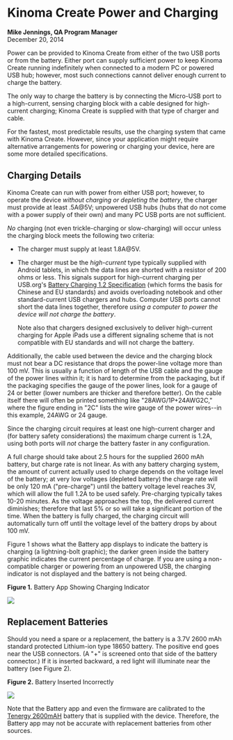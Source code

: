 <!-- Version: 160412-KO / Last reviewed: December 2015

Power can be provided to Kinoma Create from either of the two USB ports or from the battery. This Tech Note provides full details on power source requirements for Kinoma Create.-->

<img alt="" src="img/charging-square.png" class="technoteIllus" >

# Kinoma Create Power and Charging

**Mike Jennings, QA Program Manager**  
December 20, 2014

Power can be provided to Kinoma Create from either of the two USB ports or from the battery. Either port can supply sufficient power to keep Kinoma Create running indefinitely when connected to a modern PC or powered USB hub; however, most such connections cannot deliver enough current to charge the battery.

The only way to charge the battery is by connecting the Micro-USB port to a high-current, sensing charging block with a cable designed for high-current charging; Kinoma Create is supplied with that type of charger and cable.

For the fastest, most predictable results, use the charging system that came with Kinoma Create. However, since your application might require alternative arrangements for powering or charging your device, here are some more detailed specifications.

 
## Charging Details

Kinoma Create can run with power from either USB port; however, to operate the device *without charging or depleting the battery*, the charger must provide at least .5A@5V; unpowered USB hubs (hubs that do not come with a power supply of their own) and many PC USB ports are not sufficient.

*No* charging (not even trickle-charging or slow-charging) will occur unless the charging block meets the following two criteria:

- The charger must supply at least 1.8A@5V.
 
- The charger must be the *high-current* type typically supplied with Android tablets, in which the data lines are shorted with a resistor of 200 ohms or less. This signals support for high-current charging per USB.org's [Battery Charging 1.2 Specification](http://www.usb.org/developers/docs/devclass_docs/) (which forms the basis for Chinese and EU standards) and avoids overloading notebook and other standard-current USB chargers and hubs. Computer USB ports cannot short the data lines together, therefore *using a computer to power the device will not charge the battery*. 

   Note also that chargers designed exclusively to deliver high-current charging for Apple iPads use a different signaling scheme that is not compatible with EU standards and will not charge the battery.

Additionally, the cable used between the device and the charging block must not bear a DC resistance that drops the power-line voltage more than 100 mV. This is usually a function of length of the USB cable and the gauge of the power lines within it; it is hard to determine from the packaging, but if the packaging specifies the gauge of the power lines, look for a gauge of 24 or better (lower numbers are thicker and therefore better). On the cable itself there will often be printed something like "28AWG/1P+24AWG2C," where the figure ending in "2C" lists the wire gauge of the power wires--in this example, 24AWG or 24 gauge.

Since the charging circuit requires at least one high-current charger and (for battery safety considerations) the maximum charge current is 1.2A, using both ports will *not* charge the battery faster in any configuration.

A full charge should take about 2.5 hours for the supplied 2600 mAh battery, but charge rate is not linear. As with any battery charging system, the amount of current actually used to charge depends on the voltage level of the battery; at very low voltages (depleted battery) the charge rate will be only 120 mA ("pre-charge") until the battery voltage level reaches 3V, which will allow the full 1.2A to be used safely. Pre-charging typically takes 10-20 minutes. As the voltage approaches the top, the delivered current diminishes; therefore that last 5% or so will take a significant portion of the time. When the battery is fully charged, the charging circuit will automatically turn off until the voltage level of the battery drops by about 100 mV.

Figure 1 shows what the Battery app displays to indicate the battery is charging (a lightning-bolt graphic); the darker green inside the battery graphic indicates the current percentage of charge. If you are using a non-compatible charger or powering from an unpowered USB, the charging indicator is not displayed and the battery is not being charged.

**Figure 1.** Battery App Showing Charging Indicator  

![](img/large-battery-tile.png)


## Replacement Batteries

Should you need a spare or a replacement, the battery is a 3.7V 2600 mAh standard protected Lithium-ion type 18650 battery. The positive end goes near the USB connectors. (A "+" is screened onto that side of the battery connector.) If it is inserted backward, a red light will illuminate near the battery (see Figure 2). 

**Figure 2.** Battery Inserted Incorrectly  

![](img/battery-wrong-polarity.jpg)

Note that the Battery app and even the firmware are calibrated to the [Tenergy 2600mAH](http://www.tenergy.com/30016) battery that is supplied with the device. Therefore, the Battery app may not be accurate with replacement batteries from other sources.